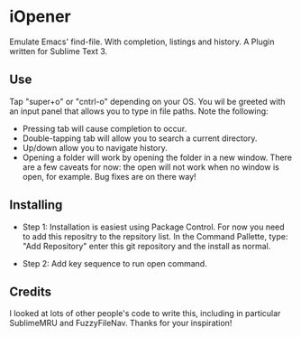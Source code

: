 iOpener
=======

Emulate Emacs' find-file. With completion, listings and history. A Plugin
written for Sublime Text 3.

Use
---
Tap "super+o" or "cntrl-o" depending on your OS. You wil be greeted
with an input panel that allows you to type in file paths.
Note the following:
- Pressing tab will cause completion to occur.
- Double-tapping tab will allow you to search a current directory.
- Up/down allow you to navigate history.
- Opening a folder will work by opening the folder in a new window.
There are a few caveats for now: the open will not work when no window is open,
for example. Bug fixes are on there way!

Installing
----------
- Step 1:
Installation is easiest using Package Control. For now you need to add
this repositry to the repsitory list. In the Command Pallette, 
type: "Add Repository" enter this git repository and the install as normal.

- Step 2:
Add key sequence to run open command.

Credits
-------
I looked at lots of other people's code to write this, including in particular
SublimeMRU and FuzzyFileNav. Thanks for your inspiration!